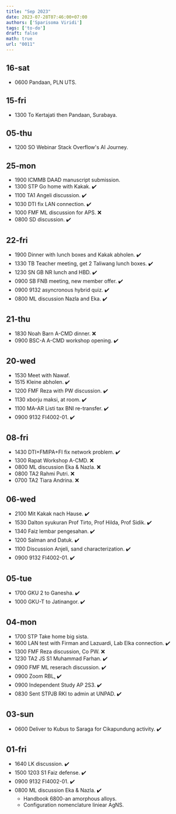 ```yaml
---
title: "Sep 2023"
date: 2023-07-28T07:46:00+07:00
authors: ['Sparisoma Viridi']
tags: ['to-do']
draft: false
math: true
url: "0011"
---
```

## 16-sat
+ 0600 Pandaan, PLN UTS.

## 15-fri
+ 1300 To Kertajati then Pandaan, Surabaya.


## 05-thu
+ 1200 SO Webinar Stack Overflow's AI Journey.   


## 25-mon
+ 1900 ICMMB DAAD manuscript submission.
+ 1300 STP Go home with Kakak. :heavy_check_mark:
+ 1100 TA1 Angeli discussion. :heavy_check_mark:
+ 1030 DTI fix LAN connection. :heavy_check_mark:
+ 1000 FMF ML discussion for APS. :x:
+ 0800 SD discussion. :heavy_check_mark:


## 22-fri
+ 1900 Dinner with lunch boxes and Kakak abholen. :heavy_check_mark:
+ 1330 TB Teacher meeting, get 2 Taliwang lunch boxes. :heavy_check_mark:
+ 1230 SN GB NR lunch and HBD. :heavy_check_mark:
+ 0900 SB FNB meeting, new member offer. :heavy_check_mark:
+ 0900 9132 asyncronous hybrid quiz. :heavy_check_mark:
+ 0800 ML discussion Nazla and Eka. :heavy_check_mark:


## 21-thu
+ 1830 Noah Barn A-CMD dinner. :x:
+ 0900 BSC-A A-CMD workshop opening. :heavy_check_mark:

## 20-wed
+ 1530 Meet with Nawaf.
+ 1515 Kleine abholen. :heavy_check_mark:
+ 1200 FMF Reza with PW discussion. :heavy_check_mark:
+ 1130 xborju maksi, at room. :heavy_check_mark:
+ 1100 MA-AR Listi tax BNI re-transfer. :heavy_check_mark:
+ 0900 9132 FI4002-01. :heavy_check_mark:


## 08-fri
+ 1430 DTI+FMIPA+FI fix network problem. :heavy_check_mark:
+ 1300 Rapat Workshop A-CMD. :x:
+ 0800 ML discussion Eka & Nazla. :x:
+ 0800 TA2 Rahmi Putri. :x:
+ 0700 TA2 Tiara Andrina. :x:


## 06-wed
+ 2100 Mit Kakak nach Hause. :heavy_check_mark:
+ 1530 Dalton syukuran Prof Tirto, Prof Hilda, Prof Sidik. :heavy_check_mark:
+ 1340 Faiz lembar pengesahan. :heavy_check_mark:
+ 1200 Salman and Datuk. :heavy_check_mark:
+ 1100 Discussion Anjeli, sand characterization. :heavy_check_mark:
+ 0900 9132 FI4002-01. :heavy_check_mark:


## 05-tue
+ 1700 GKU 2 to Ganesha. :heavy_check_mark:
+ 1000 GKU-T to Jatinangor. :heavy_check_mark:


## 04-mon
+ 1700 STP Take home big sista.
+ 1600 LAN test with Firman and Lazuardi, Lab Elka connection. :heavy_check_mark:
+ 1300 FMF Reza discussion, Co PW. :x:
+ 1230 TA2 JS S1 Muhammad Farhan. :heavy_check_mark:
+ 0900 FMF ML reserach discussion. :heavy_check_mark:
+ 0900 Zoom RBL[.](https://itb-ac-id.zoom.us/j/92490315974) :heavy_check_mark:
+ 0900 Independent Study AP 2S3. :heavy_check_mark:
+ 0830 Sent STPJB RKI to admin at UNPAD. :heavy_check_mark:


## 03-sun
+ 0600 Deliver to Kubus to Saraga for Cikapundung activity. :heavy_check_mark:


## 01-fri
+ 1640 LK discussion. :heavy_check_mark:
+ 1500 1203 S1 Faiz defense. :heavy_check_mark:
+ 0900 9132 FI4002-01. :heavy_check_mark:
+ 0800 ML discussion Eka & Nazla. :heavy_check_mark:
  - Handbook 6800-an amorphous alloys.
  - Configuration nomenclature liniear AgNS.
